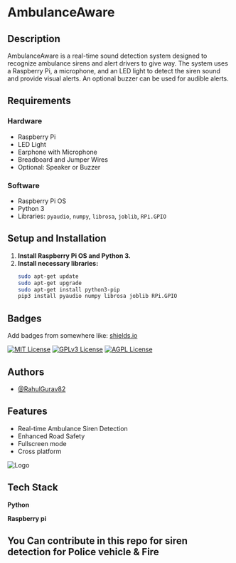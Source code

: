 # AmbulanceAware

## Description
AmbulanceAware is a real-time sound detection system designed to recognize ambulance sirens and alert drivers to give way. The system uses a Raspberry Pi, a microphone, and an LED light to detect the siren sound and provide visual alerts. An optional buzzer can be used for audible alerts.

## Requirements

### Hardware
- Raspberry Pi
- LED Light
- Earphone with Microphone
- Breadboard and Jumper Wires
- Optional: Speaker or Buzzer

### Software
- Raspberry Pi OS
- Python 3
- Libraries: `pyaudio`, `numpy`, `librosa`, `joblib`, `RPi.GPIO`

## Setup and Installation

1. **Install Raspberry Pi OS and Python 3.**
2. **Install necessary libraries:**
   ```bash
   sudo apt-get update
   sudo apt-get upgrade
   sudo apt-get install python3-pip
   pip3 install pyaudio numpy librosa joblib RPi.GPIO

## Badges

Add badges from somewhere like: [shields.io](https://shields.io/)

[![MIT License](https://img.shields.io/badge/License-MIT-green.svg)](https://choosealicense.com/licenses/mit/)
[![GPLv3 License](https://img.shields.io/badge/License-GPL%20v3-yellow.svg)](https://opensource.org/licenses/)
[![AGPL License](https://img.shields.io/badge/license-AGPL-blue.svg)](http://www.gnu.org/licenses/agpl-3.0)


## Authors

- [@RahulGurav82](https://www.github.com/octokatherine)


## Features

- Real-time Ambulance Siren Detection
- Enhanced Road Safety
- Fullscreen mode
- Cross platform


![Logo](https://dev-to-uploads.s3.amazonaws.com/uploads/articles/th5xamgrr6se0x5ro4g6.png)


## Tech Stack

**Python** 

**Raspberry pi** 
## You Can contribute in this repo for siren detection for Police vehicle & Fire
